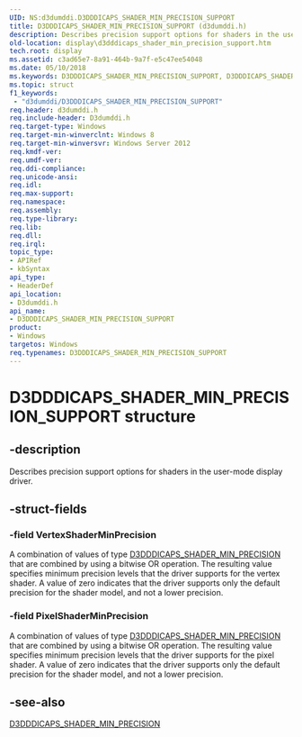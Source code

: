 ```yaml
---
UID: NS:d3dumddi.D3DDDICAPS_SHADER_MIN_PRECISION_SUPPORT
title: D3DDDICAPS_SHADER_MIN_PRECISION_SUPPORT (d3dumddi.h)
description: Describes precision support options for shaders in the user-mode display driver.
old-location: display\d3dddicaps_shader_min_precision_support.htm
tech.root: display
ms.assetid: c3ad65e7-8a91-464b-9a7f-e5c47ee54048
ms.date: 05/10/2018
ms.keywords: D3DDDICAPS_SHADER_MIN_PRECISION_SUPPORT, D3DDDICAPS_SHADER_MIN_PRECISION_SUPPORT structure [Display Devices], d3dumddi/D3DDDICAPS_SHADER_MIN_PRECISION_SUPPORT, display.d3dddicaps_shader_min_precision_support
ms.topic: struct
f1_keywords:
 - "d3dumddi/D3DDDICAPS_SHADER_MIN_PRECISION_SUPPORT"
req.header: d3dumddi.h
req.include-header: D3dumddi.h
req.target-type: Windows
req.target-min-winverclnt: Windows 8
req.target-min-winversvr: Windows Server 2012
req.kmdf-ver: 
req.umdf-ver: 
req.ddi-compliance: 
req.unicode-ansi: 
req.idl: 
req.max-support: 
req.namespace: 
req.assembly: 
req.type-library: 
req.lib: 
req.dll: 
req.irql: 
topic_type:
- APIRef
- kbSyntax
api_type:
- HeaderDef
api_location:
- D3dumddi.h
api_name:
- D3DDDICAPS_SHADER_MIN_PRECISION_SUPPORT
product:
- Windows
targetos: Windows
req.typenames: D3DDDICAPS_SHADER_MIN_PRECISION_SUPPORT
---
```


# D3DDDICAPS_SHADER_MIN_PRECISION_SUPPORT structure


## -description


Describes precision support options for shaders in the user-mode display driver.


## -struct-fields




### -field VertexShaderMinPrecision

A combination of values of type <a href="https://docs.microsoft.com/windows-hardware/drivers/ddi/d3dumddi/ne-d3dumddi-d3dddicaps_shader_min_precision">D3DDDICAPS_SHADER_MIN_PRECISION</a> that are combined by using a bitwise OR operation. The resulting value specifies minimum precision levels that the driver supports for the vertex shader. A value of zero indicates that the driver supports only the default precision for the shader model, and not a lower precision.


### -field PixelShaderMinPrecision

A combination of values of type <a href="https://docs.microsoft.com/windows-hardware/drivers/ddi/d3dumddi/ne-d3dumddi-d3dddicaps_shader_min_precision">D3DDDICAPS_SHADER_MIN_PRECISION</a> that are combined by using a bitwise OR operation. The resulting value specifies minimum precision levels that the driver supports for the pixel shader. A value of zero indicates that the driver supports only the default precision for the shader model, and not a lower precision.


## -see-also




<a href="https://docs.microsoft.com/windows-hardware/drivers/ddi/d3dumddi/ne-d3dumddi-d3dddicaps_shader_min_precision">D3DDDICAPS_SHADER_MIN_PRECISION</a>
 

 

